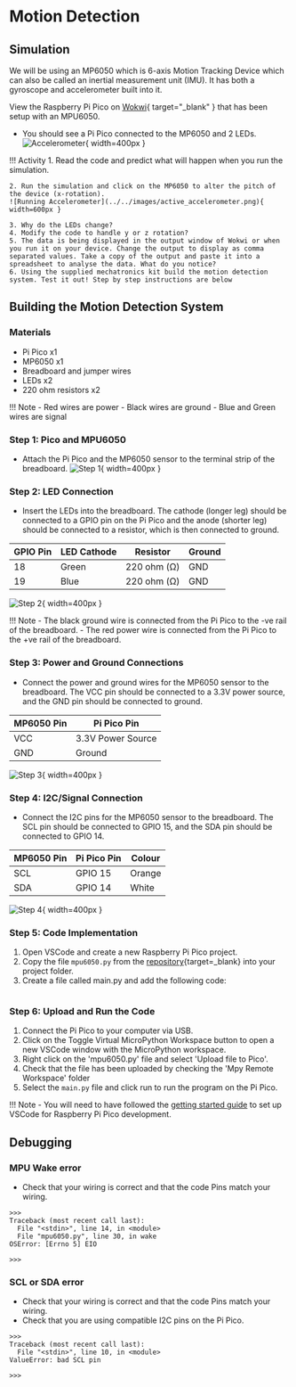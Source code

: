 # Motion Detection

## Simulation

We will be using an MP6050 which is 6-axis Motion Tracking Device which can also be called an inertial measurement unit (IMU). It has both a gyroscope and accelerometer built into it.

View the Raspberry Pi Pico on [Wokwi](https://wokwi.com/projects/425583691447665665){ target="_blank" } that has been setup with an MPU6050. 

- You should see a Pi Pico connected to the MP6050 and 2 LEDs. 
![Accelerometer](../../images/accelerometer.png){ width=400px }


!!! Activity
    1. Read the code and predict what will happen when you run the simulation.

    2. Run the simulation and click on the MP6050 to alter the pitch of the device (x-rotation).
    ![Running Accelerometer](../../images/active_accelerometer.png){ width=600px }

    3. Why do the LEDs change?
    4. Modify the code to handle y or z rotation?
    5. The data is being displayed in the output window of Wokwi or when you run it on your device. Change the output to display as comma separated values. Take a copy of the output and paste it into a spreadsheet to analyse the data. What do you notice?
    6. Using the supplied mechatronics kit build the motion detection system. Test it out! Step by step instructions are below

## Building the Motion Detection System

### Materials
- Pi Pico x1
- MP6050 x1
- Breadboard and jumper wires
- LEDs x2
- 220 ohm resistors x2


!!! Note
    - Red wires are power
    - Black wires are ground
    - Blue and Green wires are signal

### Step 1: Pico and MPU6050

- Attach the Pi Pico and the MP6050 sensor to the terminal strip of the breadboard.
![Step 1](./images/step1.jpg){ width=400px }

### Step 2: LED Connection

- Insert the LEDs into the breadboard. The cathode (longer leg) should be connected to a GPIO pin on the Pi Pico and the anode (shorter leg) should be connected to a resistor, which is then connected to ground.

| GPIO Pin | LED Cathode | Resistor | Ground |
|----------|-------------|----------|--------|
| 18       | Green       | 220 ohm (Ω) | GND    |
| 19       | Blue       | 220 ohm (Ω) | GND    |

![Step 2](./images/step2.jpg){ width=400px }

!!! Note
    - The black ground wire is connected from the Pi Pico to the -ve rail of the breadboard.
    - The red power wire is connected from the Pi Pico to the +ve rail of the breadboard.

### Step 3: Power and Ground Connections

- Connect the power and ground wires for the MP6050 sensor to the breadboard. The VCC pin should be connected to a 3.3V power source, and the GND pin should be connected to ground.

| MP6050 Pin | Pi Pico Pin  |
|------------|------------------------|
| VCC        | 3.3V Power Source       |
| GND        | Ground                 |

![Step 3](./images/step3.jpg){ width=400px }

### Step 4: I2C/Signal Connection

- Connect the I2C pins for the MP6050 sensor to the breadboard. The SCL pin should be connected to GPIO 15, and the SDA pin should be connected to GPIO 14.

| MP6050 Pin | Pi Pico Pin  | Colour |
|------------|--------------| -------- |
| SCL        | GPIO 15      |  Orange     |
| SDA        | GPIO 14      |  White        |

![Step 4](./images/step4.jpg){ width=400px }

### Step 5: Code Implementation

1. Open VSCode and create a new Raspberry Pi Pico project.
2. Copy the file `mpu6050.py` from the [repository](){target=_blank} into your project folder.
3. Create a file called main.py and add the following code:
```python

```

### Step 6: Upload and Run the Code

1. Connect the Pi Pico to your computer via USB.
2. Click on the Toggle Virtual MicroPython Workspace button to open a new VSCode window with the MicroPython workspace.
3. Right click on the 'mpu6050.py' file and select 'Upload file to Pico'.
4. Check that the file has been uploaded by checking the 'Mpy Remote Workspace' folder
5. Select the `main.py` file and click run to run the program on the Pi Pico.


!!! Note
    - You will need to have followed the [getting started guide](../../index.md) to set up VSCode for Raspberry Pi Pico development.
 

## Debugging
### MPU Wake error
- Check that your wiring is correct and that the code Pins match your wiring.

```
>>> 
Traceback (most recent call last):
  File "<stdin>", line 14, in <module>
  File "mpu6050.py", line 30, in wake
OSError: [Errno 5] EIO

>>> 
```

### SCL or SDA error
- Check that your wiring is correct and that the code Pins match your wiring. 
- Check that you are using compatible I2C pins on the Pi Pico.

```
>>> 
Traceback (most recent call last):
  File "<stdin>", line 10, in <module>
ValueError: bad SCL pin

>>> 
```
